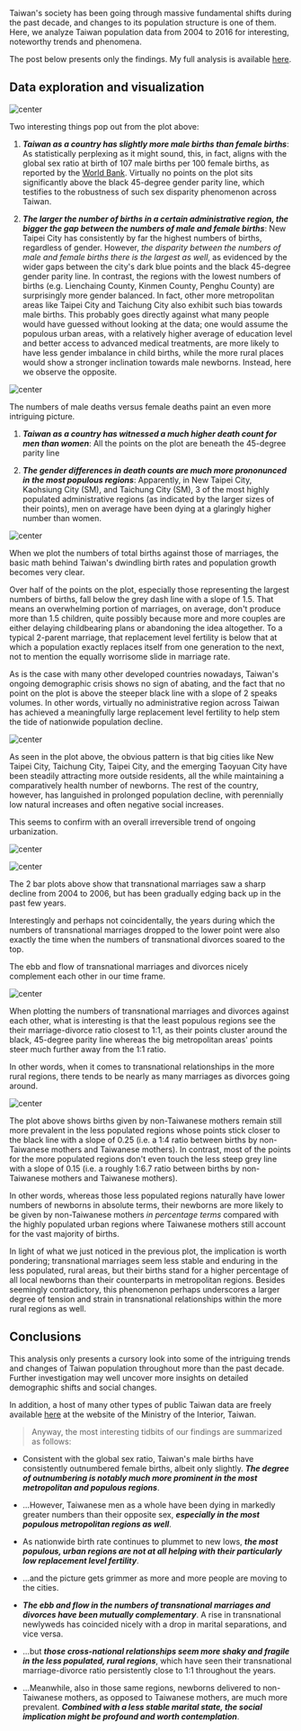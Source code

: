 Taiwan's society has been going through massive fundamental shifts during the past decade, and changes to its population structure is one of them. Here, we analyze Taiwan population data from 2004 to 2016 for interesting, noteworthy trends and phenomena.

The post below presents only the findings. My full analysis is available [here](http://roywangtw.github.io/files/2017-11-19-Changes-in-Taiwan-Population-Visualized.Rmd).

## Data exploration and visualization

![center](http://roywangtw.github.io/images/2017-11-19-male-female-births.png)

Two interesting things pop out from the plot above:

1. ***Taiwan as a country has slightly more male births than female births***: As statistically perplexing as it might sound, this, in fact, aligns with the global sex ratio at birth of 107 male births per 100 female births, as reported by the [World Bank](https://data.worldbank.org/indicator/SP.POP.BRTH.MF?view=chart). Virtually no points on the plot sits significantly above the black 45-degree gender parity line, which testifies to the robustness of such sex disparity phenomenon across Taiwan.

2. ***The larger the number of births in a certain administrative region, the bigger the gap between the numbers of male and female births***: New Taipei City has consistently by far the highest numbers of births, regardless of gender. However, *the disparity between the numbers of male and female births there is the largest as well*, as evidenced by the wider gaps between the city's dark blue points and the black 45-degree gender parity line. In contrast, the regions with the lowest numbers of births (e.g. Lienchaing County, Kinmen County, Penghu County) are surprisingly more gender balanced. In fact, other more metropolitan areas like Taipei City and Taichung City also exhibit such bias towards male births. This probably goes directly against what many people would have guessed without looking at the data; one would assume the populous urban areas, with a relatively higher average of education level and better access to advanced medical treatments, are more likely to have less gender imbalance in child births, while the more rural places would show a stronger inclination towards male newborns. Instead, here we observe the opposite.

![center](http://roywangtw.github.io/images/2017-11-19-male-female-deaths.png)

The numbers of male deaths versus female deaths paint an even more intriguing picture. 

1. ***Taiwan as a country has witnessed a much higher death count for men than women***: All the points on the plot are beneath the 45-degree parity line

2. ***The gender differences in death counts are much more prononunced in the most populous regions***: Apparently, in New Taipei City, Kaohsiung City (SM), and Taichung City (SM), 3 of the most highly populated administrative regions (as indicated by the larger sizes of their points), men on average have been dying at a glaringly higher number than women.

![center](http://roywangtw.github.io/images/2017-11-19-numbers-marriages-births.png)

When we plot the numbers of total births against those of marriages, the basic math behind Taiwan's dwindling birth rates and population growth becomes very clear. 

Over half of the points on the plot, especially those representing the largest numbers of births, fall below the grey dash line with a slope of 1.5. That means an overwhelming portion of marriages, on average, don't produce more than 1.5 children, quite possibly because more and more couples are either delaying childbearing plans or abandoning the idea altogether. To a typical 2-parent marriage, that replacement level fertility is below that at which a population exactly replaces itself from one generation to the next, not to mention the equally worrisome slide in marriage rate.

As is the case with many other developed countries nowadays, Taiwan's ongoing demographic crisis shows no sign of abating, and the fact that no point on the plot is above the steeper black line with a slope of 2 speaks volumes. In other words, virtually no administrative region across Taiwan has achieved a meaningfully large replacement level fertility to help stem the tide of nationwide population decline.

![center](http://roywangtw.github.io/images/2017-11-19-natural-social-increases.png)

As seen in the plot above, the obvious pattern is that big cities like New Taipei City, Taichung City, Taipei City, and the emerging Taoyuan City have been steadily attracting more outside residents, all the while maintaining a comparatively health number of newborns. The rest of the country, however, has languished in prolonged population decline, with perennially low natural increases and often negative social increases.  

This seems to confirm with an overall irreversible trend of ongoing urbanization.

![center](http://roywangtw.github.io/images/2017-11-19-transnational-marriages.png)

![center](http://roywangtw.github.io/images/2017-11-19-transnational-divorces.png)

The 2 bar plots above show that transnational marriages saw a sharp decline from 2004 to 2006, but has been gradually edging back up in the past few years.

Interestingly and perhaps not coincidentally, the years during which the numbers of transnational marriages dropped to the lower point were also exactly the time when the numbers of transnational divorces soared to the top. 

The ebb and flow of transnational marriages and divorces nicely complement each other in our time frame.

![center](http://roywangtw.github.io/images/2017-11-19-transnational-marriages-divorces.png)

When plotting the numbers of transnational marriages and divorces against each other, what is interesting is that the least populous regions see the their marriage-divorce ratio closest to 1:1, as their points cluster around the black, 45-degree parity line whereas the big metropolitan areas' points steer much further away from the 1:1 ratio. 

In other words, when it comes to transnational relationships in the more rural regions, there tends to be nearly as many marriages as divorces going around.

![center](http://roywangtw.github.io/images/2017-11-19-births-moms.png)

The plot above shows births given by non-Taiwanese mothers remain still more prevalent in the less populated regions whose points stick closer to the black line with a slope of 0.25 (i.e. a 1:4 ratio between births by non-Taiwanese mothers and Taiwanese mothers). In contrast, most of the points for the more populated regions don't even touch the less steep grey line with a slope of 0.15 (i.e. a roughly 1:6.7 ratio between births by non-Taiwanese mothers and Taiwanese mothers). 

In other words, whereas those less populated regions naturally have lower numbers of newborns in absolute terms, their newborns are more likely to be given by non-Taiwanese mothers *in percentage terms* compared with the highly populated urban regions where Taiwanese mothers still account for the vast majority of births.  

In light of what we just noticed in the previous plot, the implication is worth pondering; transnational marriages seem less stable and enduring in the less populated, rural areas, but their births stand for a higher percentage of all local newborns than their counterparts in metropolitan regions. Besides seemingly contradictory, this phenomenon perhaps underscores a larger degree of tension and strain in transnational relationships within the more rural regions as well.

## Conclusions

This analysis only presents a cursory look into some of the intriguing trends and changes of Taiwan population throughout more than the past decade. Further investigation may well uncover more insights on detailed demographic shifts and social changes. 

In addition, a host of many other types of public Taiwan data are freely available [here](http://sowf.moi.gov.tw/stat/month/list.htm) at the website of the Ministry of the Interior, Taiwan. 

> Anyway, the most interesting tidbits of our findings are summarized as follows:

- Consistent with the global sex ratio, Taiwan's male births have consistently outnumbered female births, albeit only slightly. ***The degree of outnumbering is notably much more prominent in the most metropolitan and populous regions***.

- ...However, Taiwanese men as a whole have been dying in markedly greater numbers than their opposite sex, ***especially in the most populous metropolitan regions as well***.

- As nationwide birth rate continues to plummet to new lows, ***the most populous, urban regions are not at all helping with their particularly low replacement level fertility***.

- ...and the picture gets grimmer as more and more people are moving to the cities.

- ***The ebb and flow in the numbers of transnational marriages and divorces have been mutually complementary***. A rise in transnational newlyweds has coincided nicely with a drop in marital separations, and vice versa. 

- ...but ***those cross-national relationships seem more shaky and fragile in the less populated, rural regions***, which have seen their transnational marriage-divorce ratio persistently close to 1:1 throughout the years.

- ...Meanwhile, also in those same regions, newborns delivered to non-Taiwanese mothers, as opposed to Taiwanese mothers, are much more prevalent. ***Combined with a less stable marital state, the social implication might be profound and worth contemplation***.
